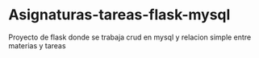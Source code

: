 # Asignaturas-tareas-flask-mysql
Proyecto de flask donde se trabaja crud en mysql y relacion simple entre materias y tareas
